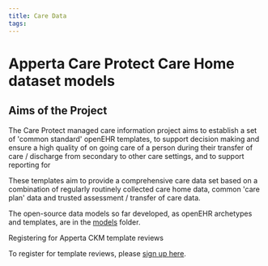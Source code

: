 ```yaml
---
title: Care Data
tags: 
---
```


# Apperta Care Protect Care Home dataset models


## Aims of the Project

The Care Protect managed care information project aims to establish a set of 'common standard' openEHR templates, to support decision making and ensure a high quality of on going care of a person during their transfer of care / discharge from secondary to other care settings, and to support reporting for  

These templates aim to provide a comprehensive care data set based on a combination of regularly routinely collected care home data, common 'care plan' data and trusted assessment / transfer of care data. 

The open-source data models so far developed, as openEHR archetypes and templates, are in the [models](https://github.com/freshehrteam/SBRI-Care-home/tree/main/models) folder.


Registering for Apperta CKM template reviews

To register for template reviews, please [sign up here](https://ckm.apperta.org/ckm/).


